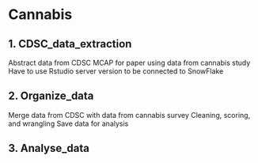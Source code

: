 # Cannabis
## 1. CDSC_data_extraction
Abstract data from CDSC MCAP for paper using data from cannabis study
Have to use Rstudio server version to be connected to SnowFlake
## 2. Organize_data
Merge data from CDSC with data from cannabis survey
Cleaning, scoring, and wrangling
Save data for analysis
## 3. Analyse_data
